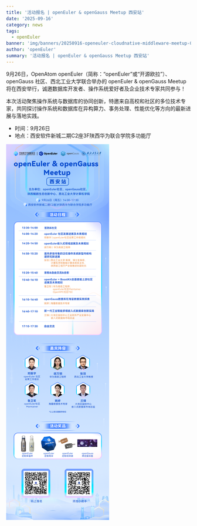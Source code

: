 ```yaml
---
title: '活动报名 | openEuler & openGauss Meetup 西安站'
date: '2025-09-16'
category: news
tags:
  - openEuler
banner: 'img/banners/20250916-openeuler-cloudnative-middleware-meetup-01.png'
author: 'openEuler'
summary: '活动报名 | openEuler & openGauss Meetup 西安站'
---
```


9月26日，OpenAtom openEuler（简称：“openEuler”或“开源欧拉”）、openGauss 社区、西北工业大学联合举办的 openEuler & openGauss Meetup 将在西安举行，诚邀数据库开发者、操作系统爱好者及企业技术专家共同参与！

本次活动聚焦操作系统与数据库的协同创新，特邀来自高校和社区的多位技术专家，共同探讨操作系统和数据库在异构算力、事务处理、性能优化等方向的最新进展与落地实践。
- 时间：9月26日
- 地点：西安软件新城二期C2座3F陕西华为联合学院多功能厅

![](./media/20250917-euler-gauss-meetup-xian-01.png)